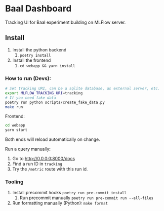 # Baal Dashboard

Tracking UI for Baal experiment building on MLFlow server.

## Install

1. Install the python backend
   1. `poetry install`
2. Install the frontend
   1. `cd webapp && yarn install`

### How to run (Devs):

```bash
# Set tracking URI, can be a sqlite database, an external server, etc.
export MLFLOW_TRACKING_URI=tracking
# If you need fake data
poetry run python scripts/create_fake_data.py
make run
```

Frontend:
```bash
cd webapp
yarn start
```

Both ends will reload automatically on change.

Run a query manually:
1. Go to http://0.0.0.0:8000/docs
2. Find a run ID in `tracking`
3. Try the `/metric` route with this run id.

### Tooling

1. Install precommit hooks `poetry run pre-commit install`
   1. Run precommit manually `poetry run pre-commit run --all-files`
2. Run formatting manually (Python): `make format`
